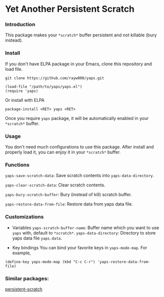 Yet Another Persistent Scratch
====================================

### Introduction
This package makes your `*scratch*` buffer persistent and not killable (bury instead).

### Install
If you don't have ELPA package in your Emacs, clone this repository and load file.
```shell
git clone https://github.com/rayw000/yaps.git
```
```emacs-lisp
(load-file "/path/to/yaps/yaps.el")
(require 'yaps)
```
Or install with ELPA
```
package-install <RET> yaps <RET>
```
Once you require `yaps` package, it will be automatically enabled in your `*scratch*` buffer.

### Usage
You don't need much configurations to use this package. After install and properly load it, you can enjoy it in your `*scratch*` buffer.

### Functions
`yaps-save-scratch-data`: Save scratch contents into `yaps-data-directory`.

`yaps-clear-scratch-data`: Clear scratch contents.

`yaps-bury-scratch-buffer`: Bury (instead of kill) scratch buffer.

`yaps-restore-data-from-file`: Restore data from yaps data file.

### Customizations

- Variables
`yaps-scratch-buffer-name`: Buffer name which you want to use `yaps` with, default to `*scratch*`.
`yaps-data-directory`: Directory to store yaps data file `yaps.data`.

- Key bindings
You can bind your favorite keys in `yaps-mode-map`. For example,
```emacs-lisp
(define-key yaps-mode-map (kbd "C-c C-r") 'yaps-restore-data-from-file)
```

### Similar packages:
[persistent-scratch](https://github.com/Fanael/persistent-scratch)

